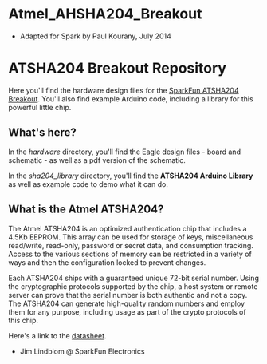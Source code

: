 Atmel_AHSHA204_Breakout
=======================
- Adapted for Spark by Paul Kourany, July 2014

# ATSHA204 Breakout Repository
Here you'll find the hardware design files for the [SparkFun ATSHA204 Breakout](https://www.sparkfun.com/products/11551). You'll also find example Arduino code, including a library for this powerful little chip.

## What's here?
In the *hardware* directory, you'll find the Eagle design files - board and schematic - as well as a pdf version of the schematic.

In the *sha204_library* directory, you'll find the **ATSHA204 Arduino Library** as well as example code to demo what it can do. 

## What is the Atmel ATSHA204?
The Atmel ATSHA204 is an optimized authentication chip that includes a 4.5Kb EEPROM. This array can be used for storage of keys, miscellaneous read/write, read-only, password or secret data, and consumption tracking. Access to the various sections of memory can be restricted in a variety of ways and then the configuration locked to prevent changes.

Each ATSHA204 ships with a guaranteed unique 72-bit serial number. Using the cryptographic protocols supported by the chip, a host system or remote server can prove that the serial number is both authentic and not a copy. The ATSHA204 can generate high-quality random numbers and employ them for any purpose, including usage as part of the crypto protocols of this chip.

Here's a link to the [datasheet](http://www.atmel.com/Images/doc8740.pdf).

- Jim Lindblom @ SparkFun Electronics

